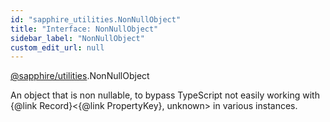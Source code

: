 ```yaml
---
id: "sapphire_utilities.NonNullObject"
title: "Interface: NonNullObject"
sidebar_label: "NonNullObject"
custom_edit_url: null
---
```


[@sapphire/utilities](../modules/sapphire_utilities).NonNullObject

An object that is non nullable, to bypass TypeScript not easily working with {@link Record}<{@link PropertyKey}, unknown> in various instances.
